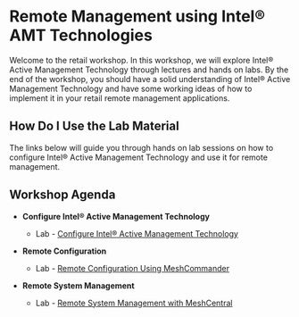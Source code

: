 # Remote Management using Intel® AMT Technologies
Welcome to the retail workshop. In this workshop, we will explore Intel® Active Management Technology through lectures and hands on labs. By the end of the workshop, you should have a solid understanding of Intel® Active Management Technology and have some working ideas of how to implement it in your retail remote management applications.

## How Do I Use the Lab Material
The links below will guide you through hands on lab sessions on how to configure Intel® Active Management Technology and use it for remote management.

## Workshop Agenda
* **Configure Intel® Active Management Technology**
    <!--- Slide Deck --->
    - Lab - [Configure Intel® Active Management Technology](./ConfigureAMT.md)


* **Remote Configuration**
  <!--- Slide Deck --->
  - Lab - [Remote Configuration Using MeshCommander](./RemoteConfigUsingMeshCommander.md)


* **Remote System Management**
  <!--- Slide Deck --->
  - Lab - [Remote System Management with MeshCentral](./RemoteMgmtWithMeshCentral.md)
